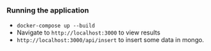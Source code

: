 ### Running the application

- `docker-compose up --build`
- Navigate to `http://localhost:3000` to view results
- `http://localhost:3000/api/insert` to insert some data in mongo.
